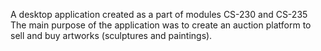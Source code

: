 A desktop application created as a part of modules CS-230 and CS-235 
The main purpose of the application was to create an auction platform to sell and buy artworks (sculptures and paintings).
